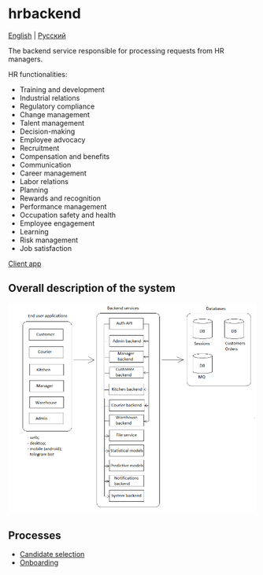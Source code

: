 # hrbackend

[English](hrbackend.md) | [Русский](hrbackend.ru.md)

The backend service responsible for processing requests from HR managers.

HR functionalities:
- Training and development
- Industrial relations
- Regulatory compliance
- Change management
- Talent management
- Decision-making
- Employee advocacy
- Recruitment
- Compensation and benefits
- Communication
- Career management
- Labor relations
- Planning
- Rewards and recognition
- Performance management
- Occupation safety and health
- Employee engagement
- Learning
- Risk management
- Job satisfaction

[Client app](../frontend/hrclient.md)

## Overall description of the system 

![system_overall](../img/system_overall.png)

## Processes

- [Candidate selection](../processes/hr/candidateselection.md)
- [Onboarding](../processes/hr/onboarding.md)
